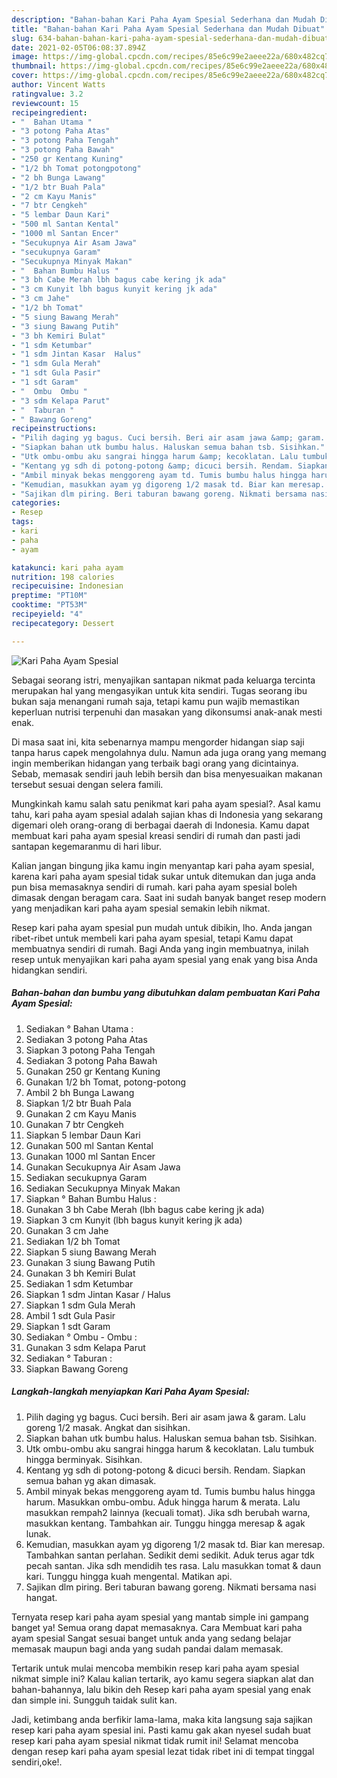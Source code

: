```yaml
---
description: "Bahan-bahan Kari Paha Ayam Spesial Sederhana dan Mudah Dibuat"
title: "Bahan-bahan Kari Paha Ayam Spesial Sederhana dan Mudah Dibuat"
slug: 634-bahan-bahan-kari-paha-ayam-spesial-sederhana-dan-mudah-dibuat
date: 2021-02-05T06:08:37.894Z
image: https://img-global.cpcdn.com/recipes/85e6c99e2aeee22a/680x482cq70/kari-paha-ayam-spesial-foto-resep-utama.jpg
thumbnail: https://img-global.cpcdn.com/recipes/85e6c99e2aeee22a/680x482cq70/kari-paha-ayam-spesial-foto-resep-utama.jpg
cover: https://img-global.cpcdn.com/recipes/85e6c99e2aeee22a/680x482cq70/kari-paha-ayam-spesial-foto-resep-utama.jpg
author: Vincent Watts
ratingvalue: 3.2
reviewcount: 15
recipeingredient:
- "  Bahan Utama "
- "3 potong Paha Atas"
- "3 potong Paha Tengah"
- "3 potong Paha Bawah"
- "250 gr Kentang Kuning"
- "1/2 bh Tomat potongpotong"
- "2 bh Bunga Lawang"
- "1/2 btr Buah Pala"
- "2 cm Kayu Manis"
- "7 btr Cengkeh"
- "5 lembar Daun Kari"
- "500 ml Santan Kental"
- "1000 ml Santan Encer"
- "Secukupnya Air Asam Jawa"
- "secukupnya Garam"
- "Secukupnya Minyak Makan"
- "  Bahan Bumbu Halus "
- "3 bh Cabe Merah lbh bagus cabe kering jk ada"
- "3 cm Kunyit lbh bagus kunyit kering jk ada"
- "3 cm Jahe"
- "1/2 bh Tomat"
- "5 siung Bawang Merah"
- "3 siung Bawang Putih"
- "3 bh Kemiri Bulat"
- "1 sdm Ketumbar"
- "1 sdm Jintan Kasar  Halus"
- "1 sdm Gula Merah"
- "1 sdt Gula Pasir"
- "1 sdt Garam"
- "  Ombu  Ombu "
- "3 sdm Kelapa Parut"
- "  Taburan "
- " Bawang Goreng"
recipeinstructions:
- "Pilih daging yg bagus. Cuci bersih. Beri air asam jawa &amp; garam. Lalu goreng 1/2 masak. Angkat dan sisihkan."
- "Siapkan bahan utk bumbu halus. Haluskan semua bahan tsb. Sisihkan."
- "Utk ombu-ombu aku sangrai hingga harum &amp; kecoklatan. Lalu tumbuk hingga berminyak. Sisihkan."
- "Kentang yg sdh di potong-potong &amp; dicuci bersih. Rendam. Siapkan semua bahan yg akan dimasak."
- "Ambil minyak bekas menggoreng ayam td. Tumis bumbu halus hingga harum. Masukkan ombu-ombu. Aduk hingga harum &amp; merata. Lalu masukkan rempah2 lainnya (kecuali tomat). Jika sdh berubah warna, masukkan kentang. Tambahkan air. Tunggu hingga meresap &amp; agak lunak."
- "Kemudian, masukkan ayam yg digoreng 1/2 masak td. Biar kan meresap. Tambahkan santan perlahan. Sedikit demi sedikit. Aduk terus agar tdk pecah santan. Jika sdh mendidih tes rasa. Lalu masukkan tomat &amp; daun kari. Tunggu hingga kuah mengental. Matikan api."
- "Sajikan dlm piring. Beri taburan bawang goreng. Nikmati bersama nasi hangat."
categories:
- Resep
tags:
- kari
- paha
- ayam

katakunci: kari paha ayam 
nutrition: 198 calories
recipecuisine: Indonesian
preptime: "PT10M"
cooktime: "PT53M"
recipeyield: "4"
recipecategory: Dessert

---
```



![Kari Paha Ayam Spesial](https://img-global.cpcdn.com/recipes/85e6c99e2aeee22a/680x482cq70/kari-paha-ayam-spesial-foto-resep-utama.jpg)

Sebagai seorang istri, menyajikan santapan nikmat pada keluarga tercinta merupakan hal yang mengasyikan untuk kita sendiri. Tugas seorang ibu bukan saja menangani rumah saja, tetapi kamu pun wajib memastikan keperluan nutrisi terpenuhi dan masakan yang dikonsumsi anak-anak mesti enak.

Di masa  saat ini, kita sebenarnya mampu mengorder hidangan siap saji tanpa harus capek mengolahnya dulu. Namun ada juga orang yang memang ingin memberikan hidangan yang terbaik bagi orang yang dicintainya. Sebab, memasak sendiri jauh lebih bersih dan bisa menyesuaikan makanan tersebut sesuai dengan selera famili. 



Mungkinkah kamu salah satu penikmat kari paha ayam spesial?. Asal kamu tahu, kari paha ayam spesial adalah sajian khas di Indonesia yang sekarang digemari oleh orang-orang di berbagai daerah di Indonesia. Kamu dapat membuat kari paha ayam spesial kreasi sendiri di rumah dan pasti jadi santapan kegemaranmu di hari libur.

Kalian jangan bingung jika kamu ingin menyantap kari paha ayam spesial, karena kari paha ayam spesial tidak sukar untuk ditemukan dan juga anda pun bisa memasaknya sendiri di rumah. kari paha ayam spesial boleh dimasak dengan beragam cara. Saat ini sudah banyak banget resep modern yang menjadikan kari paha ayam spesial semakin lebih nikmat.

Resep kari paha ayam spesial pun mudah untuk dibikin, lho. Anda jangan ribet-ribet untuk membeli kari paha ayam spesial, tetapi Kamu dapat membuatnya sendiri di rumah. Bagi Anda yang ingin membuatnya, inilah resep untuk menyajikan kari paha ayam spesial yang enak yang bisa Anda hidangkan sendiri.

<!--inarticleads1-->

##### Bahan-bahan dan bumbu yang dibutuhkan dalam pembuatan Kari Paha Ayam Spesial:

1. Sediakan  ° Bahan Utama :
1. Sediakan 3 potong Paha Atas
1. Siapkan 3 potong Paha Tengah
1. Sediakan 3 potong Paha Bawah
1. Gunakan 250 gr Kentang Kuning
1. Gunakan 1/2 bh Tomat, potong-potong
1. Ambil 2 bh Bunga Lawang
1. Siapkan 1/2 btr Buah Pala
1. Gunakan 2 cm Kayu Manis
1. Gunakan 7 btr Cengkeh
1. Siapkan 5 lembar Daun Kari
1. Gunakan 500 ml Santan Kental
1. Gunakan 1000 ml Santan Encer
1. Gunakan Secukupnya Air Asam Jawa
1. Sediakan secukupnya Garam
1. Sediakan Secukupnya Minyak Makan
1. Siapkan  ° Bahan Bumbu Halus :
1. Gunakan 3 bh Cabe Merah (lbh bagus cabe kering jk ada)
1. Siapkan 3 cm Kunyit (lbh bagus kunyit kering jk ada)
1. Gunakan 3 cm Jahe
1. Sediakan 1/2 bh Tomat
1. Siapkan 5 siung Bawang Merah
1. Gunakan 3 siung Bawang Putih
1. Gunakan 3 bh Kemiri Bulat
1. Sediakan 1 sdm Ketumbar
1. Siapkan 1 sdm Jintan Kasar / Halus
1. Siapkan 1 sdm Gula Merah
1. Ambil 1 sdt Gula Pasir
1. Siapkan 1 sdt Garam
1. Sediakan  ° Ombu - Ombu :
1. Gunakan 3 sdm Kelapa Parut
1. Sediakan  ° Taburan :
1. Siapkan  Bawang Goreng




<!--inarticleads2-->

##### Langkah-langkah menyiapkan Kari Paha Ayam Spesial:

1. Pilih daging yg bagus. Cuci bersih. Beri air asam jawa &amp; garam. Lalu goreng 1/2 masak. Angkat dan sisihkan.
1. Siapkan bahan utk bumbu halus. Haluskan semua bahan tsb. Sisihkan.
1. Utk ombu-ombu aku sangrai hingga harum &amp; kecoklatan. Lalu tumbuk hingga berminyak. Sisihkan.
1. Kentang yg sdh di potong-potong &amp; dicuci bersih. Rendam. Siapkan semua bahan yg akan dimasak.
1. Ambil minyak bekas menggoreng ayam td. Tumis bumbu halus hingga harum. Masukkan ombu-ombu. Aduk hingga harum &amp; merata. Lalu masukkan rempah2 lainnya (kecuali tomat). Jika sdh berubah warna, masukkan kentang. Tambahkan air. Tunggu hingga meresap &amp; agak lunak.
1. Kemudian, masukkan ayam yg digoreng 1/2 masak td. Biar kan meresap. Tambahkan santan perlahan. Sedikit demi sedikit. Aduk terus agar tdk pecah santan. Jika sdh mendidih tes rasa. Lalu masukkan tomat &amp; daun kari. Tunggu hingga kuah mengental. Matikan api.
1. Sajikan dlm piring. Beri taburan bawang goreng. Nikmati bersama nasi hangat.




Ternyata resep kari paha ayam spesial yang mantab simple ini gampang banget ya! Semua orang dapat memasaknya. Cara Membuat kari paha ayam spesial Sangat sesuai banget untuk anda yang sedang belajar memasak maupun bagi anda yang sudah pandai dalam memasak.

Tertarik untuk mulai mencoba membikin resep kari paha ayam spesial nikmat simple ini? Kalau kalian tertarik, ayo kamu segera siapkan alat dan bahan-bahannya, lalu bikin deh Resep kari paha ayam spesial yang enak dan simple ini. Sungguh taidak sulit kan. 

Jadi, ketimbang anda berfikir lama-lama, maka kita langsung saja sajikan resep kari paha ayam spesial ini. Pasti kamu gak akan nyesel sudah buat resep kari paha ayam spesial nikmat tidak rumit ini! Selamat mencoba dengan resep kari paha ayam spesial lezat tidak ribet ini di tempat tinggal sendiri,oke!.

